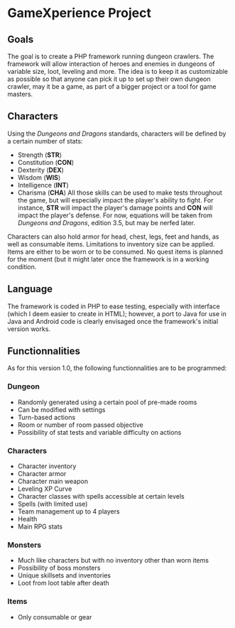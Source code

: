 # GameXperience Project

## Goals
The goal is to create a PHP framework running dungeon crawlers. The framework will allow interaction of heroes and enemies in dungeons of variable size, loot, leveling and more. The idea is to keep it as customizable as possible so that anyone can pick it up to set up their own dungeon crawler, may it be a game, as part of a bigger project or a tool for game masters.

## Characters
Using the *Dungeons and Dragons* standards, characters will be defined by a certain number of stats:
* Strength (**STR**)
* Constitution (**CON**)
* Dexterity (**DEX**)
* Wisdom (**WIS**)
* Intelligence (**INT**)
* Charisma (**CHA**)
All those skills can be used to make tests throughout the game, but will especially impact the player's ability to fight. For instance, **STR** will impact the player's damage points and **CON** will impact the player's defense. For now, equations will be taken from *Dungeons and Dragons*, edition 3.5, but may be nerfed later.

Characters can also hold armor for head, chest, legs, feet and hands, as well as consumable items. Limitations to inventory size can be applied. Items are either to be worn or to be consumed. No quest items is planned for the moment (but it might later once the framework is in a working condition.

## Language
The framework is coded in PHP to ease testing, especially with interface (which I deem easier to create in HTML); however, a port to Java for use in Java and Android code is clearly envisaged once the framework's initial version works.

## Functionnalities
As for this version 1.0, the following functionnalities are to be programmed:
### Dungeon
* Randomly generated using a certain pool of pre-made rooms
* Can be modified with settings
* Turn-based actions
* Room or number of room passed objective 
* Possibility of stat tests and variable difficulty on actions

### Characters
* Character inventory
* Character armor
* Character main weapon
* Leveling XP Curve
* Character classes with spells accessible at certain levels
* Spells (with limited use)
* Team management up to 4 players
* Health 
* Main RPG stats

### Monsters
* Much like characters but with no inventory other than worn items
* Possibility of boss monsters
* Unique skillsets and inventories
* Loot from loot table after death

### Items 
* Only consumable or gear
